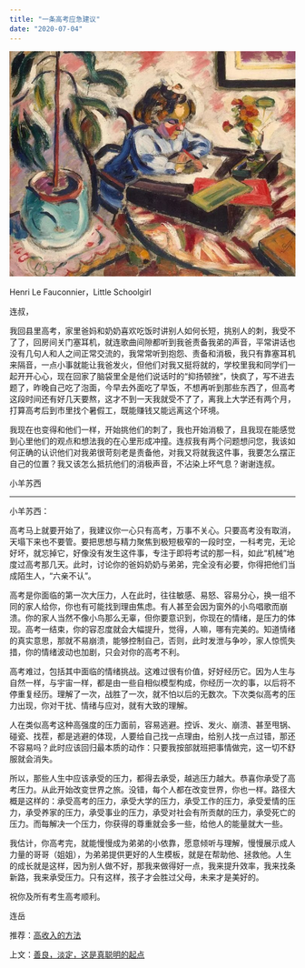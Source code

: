 ```yaml
---
title: "一条高考应急建议"
date: "2020-07-04"
---
```


  

![连岳文章](images/连岳文章picture-6.jpg)

Henri Le Fauconnier，Little Schoolgirl

  

连叔，

  

我回县里高考，家里爸妈和奶奶喜欢吃饭时讲别人如何长短，挑别人的刺，我受不了了，回房间关门塞耳机，就连歌曲间隙都听到我爸责备我弟的声音，平常讲话也没有几句人和人之间正常交流的，我常常听到抱怨、责备和消极，我只有靠塞耳机来隔音，一点小事就能让我爸发火，但他们对我又挺将就的，学校里我和同学们一起开开心心，现在回家了脑袋里全是他们说话时的“抑扬顿挫”，快疯了，写不进去题了，昨晚自己吃了泡面，今早去外面吃了早饭，不想再听到那些东西了，但高考这段时间还有好几天要熬，这才不到一天我就受不了了，离我上大学还有两个月，打算高考后到市里找个暑假工，既能赚钱又能远离这个环境。

  

我现在也变得和他们一样，开始挑他们的刺了，我也开始消极了，且我现在能感觉到心里他们的观点和想法我的在心里形成冲撞。连叔我有两个问题想问您，我该如何正确的认识他们对我弟很苛刻老是责备他，对我又将就我这件事，我要怎么摆正自己的位置？我又该怎么抵抗他们的消极声音，不沾染上坏气息？谢谢连叔。

  

小羊苏西

  

* * *

  

小羊苏西：

  

高考马上就要开始了，我建议你一心只有高考，万事不关心。只要高考没有取消，天塌下来也不要管。要把思想与精力聚焦到极短极窄的一段时空，一科考完，无论好坏，就忘掉它，好像没有发生这件事，专注于即将考试的那一科，如此“机械”地度过高考那几天。此时，讨论你的爸妈奶奶与弟弟，完全没有必要，你得把他们当成陌生人，“六亲不认”。

  

高考是你面临的第一次大压力，人在此时，往往敏感、易怒、容易分心，换一组不同的家人给你，你也有可能找到理由焦虑。有人甚至会因为窗外的小鸟唱歌而崩溃。你的家人当然不像小鸟那么无辜，但你要意识到，你现在的情绪，是压力的体现。高考一结束，你的容忍度就会大幅提升，觉得，人嘛，哪有完美的。知道情绪的真实意思，那就不易崩溃，能够控制自己，否则，此时发泄与争吵，家人惊慌失措，你的情绪波动也加剧，只会对你的高考不利。

  

高考难过，包括其中面临的情绪挑战。这难过很有价值，好好经历它。因为人生与自然一样，与宇宙一样，都是由一些自相似模型构成，你经历一次的事，以后将不停重复经历。理解了一次，战胜了一次，就不怕以后的无数次。下次类似高考的压力出现，你对干扰、情绪与应对，就有大致的理解。

  

人在类似高考这种高强度的压力面前，容易逃避。控诉、发火、崩溃、甚至甩锅、碰瓷、找茬，都是逃避的体现，人要给自己找一点理由，给别人找一点过错，那还不容易吗？此时应该回归最本质的动作：只要我按部就班把事情做完，这一切不舒服就会消失。

  

所以，那些人生中应该承受的压力，都得去承受，越逃压力越大。恭喜你承受了高考压力。从此开始改变世界之旅。没错，每个人都在改变世界，你也一样。路径大概是这样的：承受高考的压力，承受大学的压力，承受工作的压力，承受爱情的压力，承受养家的压力，承受事业的压力，承受对社会有所贡献的压力，承受死亡的压力。而每解决一个压力，你获得的尊重就会多一些，给他人的能量就大一些。

  

我估计，你高考完，就能慢慢成为弟弟的小依靠，愿意倾听与理解，慢慢展示成人力量的哥哥（姐姐），为弟弟提供更好的人生模板，就是在帮助他、拯救他。人生的成长就是这样，因为别人做不好，那我来做得好一点，我来提升效率，我来找条新路，我来承受压力。只有这样，孩子才会胜过父母，未来才是美好的。

  

祝你及所有考生高考顺利。

  

连岳

  

推荐：[高收入的方法](http://mp.weixin.qq.com/s?__biz=MjM5NDU0Mjk2MQ==&mid=2651634056&idx=1&sn=46d1214ec14b220702a2116ef3c2a424&chksm=bd7e3d968a09b48077e3f580e68ccfca2244204b71d30f4ed259475e863c2be9a895d6561e97&scene=21#wechat_redirect)  

上文：[善良，淡定，这是真聪明的起点](http://mp.weixin.qq.com/s?__biz=MjM5NDU0Mjk2MQ==&mid=2651643416&idx=1&sn=50be2b8ef590a03d13c00a3d84040000&chksm=bd7e5a068a09d310504439567f155bf0fb1e4b055083ea5685c5d998197fc190f93f9f458afa&scene=21#wechat_redirect)
